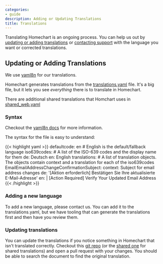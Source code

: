 ```yaml
---
categories:
- guide
description: Adding or Updating Translations
title: Translations
---
```


Translating Homechart is an ongoing process.  You can help us out by [updating or adding translations](#updating-or-adding-translations) or [contacting support](/docs/guides/getting-help/paid-support) with the language you want or corrected translations.

## Updating or Adding Translations

We use [yaml8n](https://yaml8n.dev) for our translations.

Homechart generates translations from the [translations.yaml](https://github.com/candiddev/homechart/blob/main/yaml8n/homechart.yaml) file.  It's a big file, but it lets you see _everything_ there is to translate in Homechart.

There are additional shared translations that Homchart uses in [shared_web.yaml](https://github.com/candiddev/shared/blob/main/yaml8n/shared_web.yaml)

### Syntax

Checkout the [yaml8n docs](https://yaml8n.dev/docs/references/translations) for more information.

The syntax for the file is easy to understand:

{{< highlight yaml >}}
defaultcode: en # English is the default/fallback language
iso639codes: # A list of the ISO-639 codes and the display name for them
  de: Deutsch
  en: English
translations: # A list of translation objects.  The objects contain context and a translation for each of the iso639codes
  EmailEmailAddressChangeConfirmationSubject:
    context: Subject for email address changes
    de: '[Aktion erforderlich] Bestätigen Sie Ihre aktualisierte E-Mail-Adresse'
    en: |
      [Action Required] Verify Your Updated Email Address
{{< /highlight >}}

### Adding a new language

To add a new language, please contact us.  You can add it to the translations.yaml, but we have tooling that can generate the translations first and then have you review them.

### Updating translations

You can update the translations if you notice something in Homechart that isn't translated correctly.  Checkout this [git repo](https://github.com/candiddev/homechart) (or the [shared one](https://github.com/candiddev/shared) for shared translations) and open a pull request with your changes.  You should be able to search the document to find the original translation.
